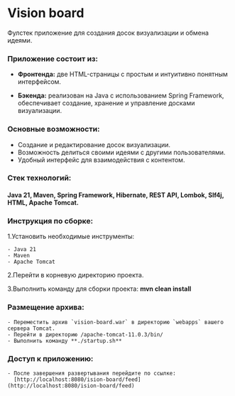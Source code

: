 # Vision board

Фулстек приложение для создания досок визуализации и обмена идеями.

### **Приложение состоит из**:
- **Фронтенда:** две HTML-страницы с простым и интуитивно понятным интерфейсом.

- **Бэкенда:** реализован на Java с использованием Spring Framework, обеспечивает создание, хранение и управление досками визуализации.

### **Основные возможности:**
- Создание и редактирование досок визуализации.
- Возможность делиться своими идеями с другими пользователями.
- Удобный интерфейс для взаимодействия с контентом.

### **Стек технологий:**
#### Java 21, Maven, Spring Framework, Hibernate, REST API, Lombok, Slf4j, HTML, Apache Tomcat.


### **Инструкция по сборке**:

1.Установить необходимые инструменты:

    - Java 21
    - Maven
    - Apache Tomcat

2.Перейти в корневую директорию проекта.

3.Выполнить команду для сборки проекта:
    **mvn clean install**


### **Размещение архива**:

    - Переместить архив `vision-board.war` в директорию `webapps` вашего сервера Tomcat.
    - Перейти в директорию /apache-tomcat-11.0.3/bin/
    - Выполнить команду **./startup.sh**


### **Доступ к приложению**:
    - После завершения развертывания перейдите по ссылке:
      [http://localhost:8080/ision-board/feed](http://localhost:8080/ision-board/feed)


